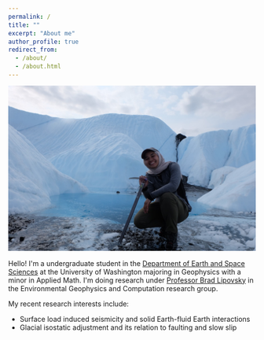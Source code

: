 ```yaml
---
permalink: /
title: ""
excerpt: "About me"
author_profile: true
redirect_from: 
  - /about/
  - /about.html
---
```


![Image of me crouched down with an ice axe on the Matanuska Glacier](images/mat1.JPG)

Hello! I'm a undergraduate student in the [Department of Earth and Space Sciences](https://www.ess.washington.edu/) at the University of Washington majoring in Geophysics with a minor in Applied Math. I'm doing research under [Professor Brad Lipovsky](https://bradlipovsky.github.io/) in the Environmental Geophysics and Computation research group.

My recent research interests include:
* Surface load induced seismicity and solid Earth-fluid Earth interactions
* Glacial isostatic adjustment and its relation to faulting and slow slip

